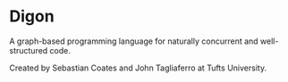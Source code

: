 # Digon
A graph-based programming language for naturally concurrent and well-structured 
code.

Created by Sebastian Coates and John Tagliaferro at Tufts University.
